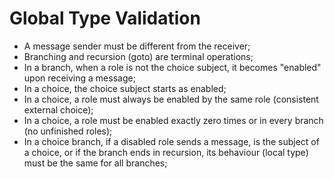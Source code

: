 # Global Type Validation

- A message sender must be different from the receiver;
- Branching and recursion (goto) are terminal operations;
- In a branch, when a role is not the choice subject, it becomes "enabled" upon receiving a message;
- In a choice, the choice subject starts as enabled;
- In a choice, a role must always be enabled by the same role (consistent external choice);
- In a choice, a role must be enabled exactly zero times or in every branch (no unfinished roles);
- In a choice branch, if a disabled role sends a message, is the subject of a choice,
  or if the branch ends in recursion, its behaviour (local type) must be the same for all branches;
